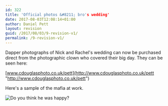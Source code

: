```yaml
---
id: 322
title: 'Official photos &#8211; bro's wedding'
date: 2017-08-03T12:08:14+01:00
author: Daniel Pett
layout: revision
guid: /2017/08/03/9-revision-v1/
permalink: /9-revision-v1/
---
```

Dapper photographs of Nick and Rachel's wedding can now be purchased direct from the photographic clown who covered their big day. They can be seen here:

[www.cdouglasphoto.co.uk/pett](http://www.cdouglasphoto.co.uk/pett "http://www.cdouglasphoto.co.uk/pett")

Here's a sample of the mafia at work.

![Do you think he was happy?](http://www.cdouglasphoto.co.uk/pett/thumbs/296.jpg "Do you think he was happy?")